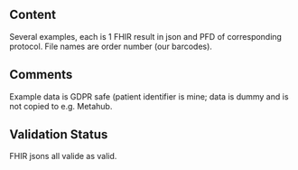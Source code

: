 ## Content

Several examples, each is 1 FHIR result in json and PFD of corresponding protocol.  File names are order number (our barcodes).

## Comments

Example data is GDPR safe (patient identifier is mine; data is dummy and is not copied to e.g. Metahub.


## Validation Status

FHIR jsons all valide as valid.
